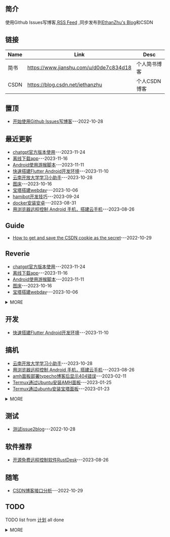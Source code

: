 ## 简介
使用Github Issues写博客,[RSS Feed](https://raw.githubusercontent.com/cloudswave/blog/master/feed.xml)
,同步发布到[EthanZhu's Blog](https://cloudswave.github.io)和CSDN
## 链接
| Name | Link | Desc |
| ---- | ---- | ---- |
| 简书 | https://www.jianshu.com/u/d0de7c834d18 | 个人简书博客 |
| CSDN | https://blog.csdn.net/iethanzhu | 个人CSDN博客 |

## 置顶
- [开始使用Github Issues写博客](https://github.com/cloudswave/blog/issues/4)---2022-10-28

## 最近更新
- [chatgpt官方版本使用](https://github.com/cloudswave/blog/issues/47)---2023-11-24
- [离线下载app](https://github.com/cloudswave/blog/issues/46)---2023-11-16
- [Android使用游猴脚本](https://github.com/cloudswave/blog/issues/45)---2023-11-11
- [快速搭建Flutter Android开发环境](https://github.com/cloudswave/blog/issues/43)---2023-11-10
- [云南开放大学学习小助手](https://github.com/cloudswave/blog/issues/42)---2023-10-28
- [图床](https://github.com/cloudswave/blog/issues/38)---2023-10-16
- [宝塔搭建webdav](https://github.com/cloudswave/blog/issues/37)---2023-10-06
- [hamibot开发技巧](https://github.com/cloudswave/blog/issues/36)---2023-09-24
- [docker安装安卓](https://github.com/cloudswave/blog/issues/35)---2023-08-31
- [用浏览器远程控制 Android 手机，搭建云手机](https://github.com/cloudswave/blog/issues/34)---2023-08-26

## Guide
- [How to get and save the CSDN cookie as the secret](https://github.com/cloudswave/blog/issues/6)---2022-10-29


## Reverie
- [chatgpt官方版本使用](https://github.com/cloudswave/blog/issues/47)---2023-11-24
- [离线下载app](https://github.com/cloudswave/blog/issues/46)---2023-11-16
- [Android使用游猴脚本](https://github.com/cloudswave/blog/issues/45)---2023-11-11
- [图床](https://github.com/cloudswave/blog/issues/38)---2023-10-16
- [宝塔搭建webdav](https://github.com/cloudswave/blog/issues/37)---2023-10-06
<details><summary>MORE</summary>

- [hamibot开发技巧](https://github.com/cloudswave/blog/issues/36)---2023-09-24
- [docker安装安卓](https://github.com/cloudswave/blog/issues/35)---2023-08-31
- [安卓脱壳破解系统](https://github.com/cloudswave/blog/issues/32)---2023-08-14
- [chatgpt以及同类型产品体验](https://github.com/cloudswave/blog/issues/31)---2023-05-20
- [试用new bing](https://github.com/cloudswave/blog/issues/30)---2023-03-11
- [alist编译记录](https://github.com/cloudswave/blog/issues/29)---2023-02-17
- [油猴脚本-goodreads](https://github.com/cloudswave/blog/issues/28)---2023-02-14
- [小米2sc搞机记录](https://github.com/cloudswave/blog/issues/27)---2023-02-13
- [github下载加速](https://github.com/cloudswave/blog/issues/26)---2023-02-12
- [M301H刷机包](https://github.com/cloudswave/blog/issues/24)---2023-02-08
- [通过nps对宝塔部署的网站进行内网穿透访问](https://github.com/cloudswave/blog/issues/23)---2023-01-28
- [Termux通过Atilo安装Ubuntu并部署宝塔或大圣面板后运行环境不正常的解决记录](https://github.com/cloudswave/blog/issues/22)---2023-01-27
- [termux nginx配置多网站示例](https://github.com/cloudswave/blog/issues/17)---2022-12-25
- [fiddler抓包edge要设置使用系统代理](https://github.com/cloudswave/blog/issues/16)---2022-12-15
- [docker kodexplorer](https://github.com/cloudswave/blog/issues/14)---2022-12-10
- [挂载alist webdav](https://github.com/cloudswave/blog/issues/10)---2022-12-04
- [Github issue update Api](https://github.com/cloudswave/blog/issues/8)---2022-10-30
- [便签](https://github.com/cloudswave/blog/issues/7)---2022-10-30
</details>


## 开发
- [快速搭建Flutter Android开发环境](https://github.com/cloudswave/blog/issues/43)---2023-11-10


## 搞机
- [云南开放大学学习小助手](https://github.com/cloudswave/blog/issues/42)---2023-10-28
- [用浏览器远程控制 Android 手机，搭建云手机](https://github.com/cloudswave/blog/issues/34)---2023-08-26
- [amh面板部署typecho博客后显示404错误](https://github.com/cloudswave/blog/issues/25)---2023-02-11
- [Termux通过Ubuntu安装AMH面板](https://github.com/cloudswave/blog/issues/21)---2023-01-25
- [Termux通过ubuntu安装宝塔面板](https://github.com/cloudswave/blog/issues/20)---2023-01-23
<details><summary>MORE</summary>

- [安卓5下Termux通过ubuntu安装alist](https://github.com/cloudswave/blog/issues/19)---2023-01-23
- [联想乐檬k3刷安卓5.1教程](https://github.com/cloudswave/blog/issues/18)---2023-01-22
- [nginx和php-fpm以root用户运行](https://github.com/cloudswave/blog/issues/15)---2022-12-11
- [给rm增加回收站，安全的使用rm命令](https://github.com/cloudswave/blog/issues/13)---2022-12-10
- [docker版alist和aria2配合使用](https://github.com/cloudswave/blog/issues/12)---2022-12-09
- [finalshell配置备份同步](https://github.com/cloudswave/blog/issues/11)---2022-12-04
- [禁用win10自动更新](https://github.com/cloudswave/blog/issues/9)---2022-11-12
</details>


## 测试
- [测试issue2blog](https://github.com/cloudswave/blog/issues/1)---2022-10-28


## 软件推荐
- [开源免费远程控制软件RustDesk](https://github.com/cloudswave/blog/issues/33)---2023-08-26


## 随笔
- [CSDN博客接口分析](https://github.com/cloudswave/blog/issues/5)---2022-10-29

## TODO
TODO list from [计划](https://github.com/cloudswave/blog/issues/3) all done
<details><summary>MORE</summary>

- [x] Github Issues Blog to readme.md
- [x] GitHub Issue Blog to CSDN blog
</details>

